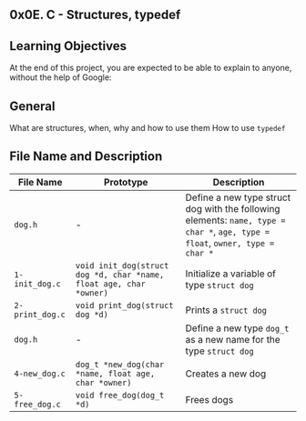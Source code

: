 0x0E. C - Structures, typedef
---
Learning Objectives
---
At the end of this project, you are expected to be able to explain to anyone, without the help of Google:

General
---
What are structures, when, why and how to use them
How to use `typedef`

File Name and Description
---
|File Name|Prototype|Description|
|---|---|---|
|`dog.h`|-|Define a new type struct dog with the following elements: `name, type = char *`, `age, type = float`, `owner, type = char *`|
|`1-init_dog.c`|`void init_dog(struct dog *d, char *name, float age, char *owner)`|Initialize a variable of type `struct dog`|
|`2-print_dog.c`|`void print_dog(struct dog *d)`|Prints a `struct dog`|
|`dog.h`|-|Define a new type `dog_t` as a new name for the type `struct dog`|
|`4-new_dog.c`|`dog_t *new_dog(char *name, float age, char *owner)`|Creates a new dog|
|`5-free_dog.c`|`void free_dog(dog_t *d)`|Frees dogs|
